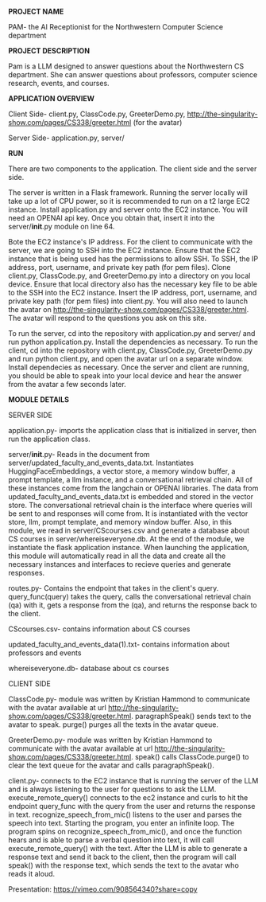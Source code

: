 **PROJECT NAME**

PAM- the AI Receptionist for the Northwestern Computer Science department

**PROJECT DESCRIPTION**

Pam is a LLM designed to answer questions about the Northwestern CS department. She can answer questions about professors, computer science research, events, and courses. 

**APPLICATION OVERVIEW**

Client Side- client.py, ClassCode.py, GreeterDemo.py, http://the-singularity-show.com/pages/CS338/greeter.html (for the avatar)

Server Side- application.py, server/

**RUN**

There are two components to the application. The client side and the server side. 

The server is written in a Flask framework. Running the server locally will take up a lot of CPU power, so it is recommended to run on a t2 large EC2 instance. Install application.py and server onto the EC2 instance. You will need an OPENAI api key. Once you obtain that, insert it into the server/__init__.py module on line 64.

Bote the EC2 instance's IP address. For the client to communicate with the server, we are going to SSH into the EC2 instance. Ensure that the EC2 instance that is being used has the permissions to allow SSH. To SSH, the IP address, port, username, and private key path (for pem files). Clone client.py, ClassCode.py, and GreeterDemo.py into a directory on you local device. Ensure that local directory also has the necessary key file to be able to the SSH into the EC2 instance. Insert the IP address, port, username, and private key path (for pem files) into client.py. You will also need to launch the avatar on http://the-singularity-show.com/pages/CS338/greeter.html. The avatar will respond to the questions you ask on this site. 

To run the server, cd into the repository with application.py and server/ and run python application.py. Install the dependencies as necessary.
To run the client, cd into the repository with client.py, ClassCode.py, GreeterDemo.py and run python client.py, and open the avatar url on a separate window. Install dependecies as necessary.
Once the server and client are running, you should be able to speak into your local device and hear the answer from the avatar a few seconds later.

**MODULE DETAILS**

SERVER SIDE

application.py- imports the application class that is initialized in server, then run the application class.

server/__init__.py- Reads in the document from server/updated_faculty_and_events_data.txt. Instantiates HuggingFaceEmbeddings, a vector store, a memory window buffer, a prompt template, a llm instance, and a conversational retrieval chain. All of these instances come from the langchain or OPENAI libraries. The data from updated_faculty_and_events_data.txt is embedded and stored in the vector store. The conversational retrieval chain is the interface where queries will be sent to and responses will come from. It is instantiated with the vector store, llm, prompt template, and memory window buffer. Also, in this module, we read in server/CScourses.csv and generate a database about CS courses in server/whereiseveryone.db. At the end of the module, we instantiate the flask application instance. When launching the application, this module will automatically read in all the data and create all the necessary instances and interfaces to recieve queries and generate responses.

routes.py- Contains the endpoint that takes in the client's query. query_func(query) takes the query, calls the conversational retrieval chain (qa) with it, gets a response from the (qa), and returns the response back to the client.

CScourses.csv- contains information about CS courses

updated_faculty_and_events_data(1).txt- contains information about professors and events

whereiseveryone.db- database about cs courses

CLIENT SIDE

ClassCode.py- module was written by Kristian Hammond to communicate with the avatar available at url http://the-singularity-show.com/pages/CS338/greeter.html. paragraphSpeak() sends text to the avatar to speak. purge() purges all the texts in the avatar queue.

GreeterDemo.py- module was written by Kristian Hammond to communicate with the avatar available at url http://the-singularity-show.com/pages/CS338/greeter.html. speak() calls ClassCode.purge() to clear the text queue for the avatar and calls paragraphSpeak().

client.py- connects to the EC2 instance that is running the server of the LLM and is always listening to the user for questions to ask the LLM. execute_remote_query() connects to the ec2 instance and curls to hit the endpoint query_func with the query from the user and returns the response in text. recognize_speech_from_mic() listens to the user and parses the speech into text. Starting the program, you enter an infinite loop. The program spins on recognize_speech_from_mic(), and once the function hears and is able to parse a verbal question into text, it will call execute_remote_query() with the text. After the LLM is able to generate a response text and send it back to the client, then the program will call speak() with the response text, which sends the text to the avatar who reads it aloud.













Presentation: https://vimeo.com/908564340?share=copy
